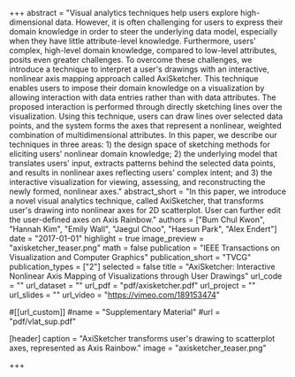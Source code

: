 +++
abstract = "Visual analytics techniques help users explore high-dimensional data. However, it is often challenging for users to express their domain knowledge in order to steer the underlying data model, especially when they have little attribute-level knowledge. Furthermore, users' complex, high-level domain knowledge, compared to low-level attributes, posits even greater challenges. To overcome these challenges, we introduce a technique to interpret a user's drawings with an interactive, nonlinear axis mapping approach called AxiSketcher. This technique enables users to impose their domain knowledge on a visualization by allowing interaction with data entries rather than with data attributes. The proposed interaction is performed through directly sketching lines over the visualization. Using this technique, users can draw lines over selected data points, and the system forms the axes that represent a nonlinear, weighted combination of multidimensional attributes. In this paper, we describe our techniques in three areas: 1) the design space of sketching methods for eliciting users' nonlinear domain knowledge; 2) the underlying model that translates users' input, extracts patterns behind the selected data points, and results in nonlinear axes reflecting users' complex intent; and 3) the interactive visualization for viewing, assessing, and reconstructing the newly formed, nonlinear axes."
abstract_short = "In this paper, we introduce a novel visual analytics technique, called AxiSketcher, that transforms user's drawing into nonlinear axes for 2D scatterplot. User can further edit the user-defined axes on Axis Rainbow."
authors = ["Bum Chul Kwon", "Hannah Kim", "Emily Wall", "Jaegul Choo", "Haesun Park", "Alex Endert"]
date = "2017-01-01"
highlight = true
image_preview = "axisketcher_teaser.png"
math = false
publication = "IEEE Transactions on Visualization and Computer Graphics"
publication_short = "TVCG"
publication_types = ["2"]
selected = false
title = "AxiSketcher: Interactive Nonlinear Axis Mapping of Visualizations through User Drawings"
url_code = ""
url_dataset = ""
url_pdf = "pdf/axisketcher.pdf"
url_project = ""
url_slides = ""
url_video = "https://vimeo.com/189153474"

#[[url_custom]]
#name = "Supplementary Material"
#url = "pdf/vlat_sup.pdf"

[header]
  caption = "AxiSketcher transforms user's drawing to scatterplot axes, represented as Axis Rainbow."
  image = "axisketcher_teaser.png"

+++


